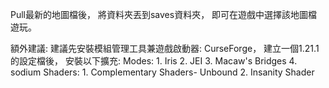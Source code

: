 Pull最新的地圖檔後，
將資料夾丟到saves資料夾，
即可在遊戲中選擇該地圖檔遊玩。


額外建議:
建議先安裝模組管理工具兼遊戲啟動器: CurseForge，
建立一個1.21.1的設定檔後，
安裝以下擴充:
    Modes:
        1. Iris
        2. JEI
        3. Macaw's Bridges
        4. sodium
    Shaders:
        1. Complementary Shaders- Unbound
        2. Insanity Shader